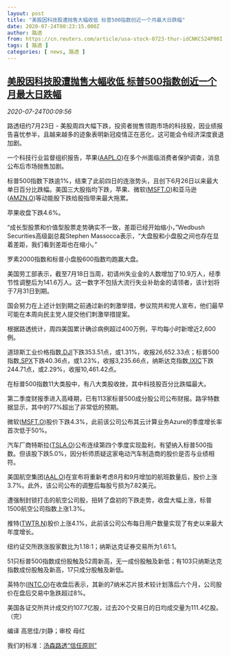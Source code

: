 ```yaml
---
layout: post
title: "美股因科技股遭抛售大幅收低 标普500指数创近一个月最大日跌幅"
date: 2020-07-24T00:23:15.000Z
author: 路透
from: https://cn.reuters.com/article/usa-stock-0723-thur-idCNKCS24P00I
tags: [ 路透 ]
categories: [ news, 路透 ]
---
```

<!--1595550195000-->
[美股因科技股遭抛售大幅收低 标普500指数创近一个月最大日跌幅](https://cn.reuters.com/article/usa-stock-0723-thur-idCNKCS24P00I)
------

<div>
<div><i>2020-07-24T00:09:56</i></div><div class="StandardArticleBody_body"><p>路透纽约7月23日 - 美股周四大幅下跌，投资者抛售领跑市场的科技股，因业绩报告喜忧参半，且越来越多的迹象表明新冠疫情正在恶化，这可能会令经济深度衰退加剧。 </p><p>一个科技行业监督组织报告，苹果(<span id="symbol_AAPL.O_0"><a href="//www.reuters.com/companies/AAPL.O">AAPL.O</a></span>)在多个州面临消费者保护调查，消息公布后市场抛售加剧。 </p><p>标普500指数下跌逾1%，结束了此前四日的连涨势头，且创下6月26日以来最大单日百分比跌幅。美国三大股指均下跌，苹果、微软(<span id="symbol_MSFT.O_1"><a href="//www.reuters.com/companies/MSFT.O">MSFT.O</a></span>)和亚马逊(<span id="symbol_AMZN.O_2"><a href="//www.reuters.com/companies/AMZN.O">AMZN.O</a></span>)等动能股下跌给股指带来最大拖累。 </p><p>苹果收盘下跌4.6%。 </p><p>“成长型股票和价值型股票走势确实不一致，差距已经开始缩小，”Wedbush Securities高级副总裁Stephen Massocca表示，“大盘股和小盘股之间也存在显着差距，我们看到差距也在缩小。” </p><p>罗素2000指数和标普小盘股600指数均跑赢大盘。 </p><p>美国劳工部表示，截至7月18日当周，初请州失业金的人数增加了10.9万人，经季节性调整后为141.6万人。这一数字不包括大流行失业补助金的请领者，该计划将于7月31日到期。 </p><p>国会努力在上述计划到期之前通过新的刺激举措，参议院共和党人宣布，他们最早可能在本周向民主党人提交他们刺激举措提案。 </p><p>根据路透统计，周四美国累计确诊病例超过400万例，平均每小时新增近2,600例。 </p><p>道琼斯工业价格指数<a href="/investing/markets/index?symbol=.DJI">.DJI</a>下跌353.51点，或1.31%，收报26,652.33点；标普500指数<a href="/investing/markets/index?symbol=.SPX">.SPX</a>下跌40.36点，或1.23%，收报3,235.66点，纳斯达克指数<a href="/investing/markets/index?symbol=.IXIC">.IXIC</a>下跌244.71点，或2.29%，收报10,461.42点。 </p><p>在标普500指数11大类股中，有八大类股收挫，其中科技股百分比跌幅最大。 </p><p>第二季度财报季进入高峰期，已有113家标普500成分股公司公布财报。路孚特数据显示，其中的77%超出了非常低的预期。 </p><p>微软(<span id="symbol_MSFT.O_6"><a href="//www.reuters.com/companies/MSFT.O">MSFT.O</a></span>)股价下跌4.3%，此前该公司公布其云计算业务Azure的季度增长率首次低于50%。 </p><p>汽车厂商特斯拉(<span id="symbol_TSLA.O_7"><a href="//www.reuters.com/companies/TSLA.O">TSLA.O</a></span>)公布连续第四个季度实现盈利，有望纳入标普500指数。但该股下跌5.0%，因分析师质疑这家电动汽车制造商的股价是否与业绩相符。 </p><p>美国航空集团(<span id="symbol_AAL.O_8"><a href="//www.reuters.com/companies/AAL.O">AAL.O</a></span>)在宣布将重新考虑8月和9月增加的航班数量后，股价上涨3.7%。此外，该公司公布的调整后每股亏损为7.82美元。 </p><p>遭强制封锁打击的航空公司股，扭转了盘初的下跌走势，收盘大幅上涨，标普1500航空公司指数上涨1.3%。 </p><p>推特(<span id="symbol_TWTR.N_9"><a href="//www.reuters.com/companies/TWTR.N">TWTR.N</a></span>)股价上涨4.1%，此前该公司公布每日用户数量实现了有史以来最大年度增长。 </p><p>纽约证交所跌涨股家数比为1.18:1；纳斯达克证券交易所为1.61:1。 </p><p>51只标普500指数成份股触及52周新高，无一成份股触及新低；有103只纳斯达克指数成份股触及新高，17只成分股触及新低。 </p><p>英特尔(<span id="symbol_INTC.O_10"><a href="//www.reuters.com/companies/INTC.O">INTC.O</a></span>)在收盘后表示，其新的7纳米芯片技术较计划落后六个月，公司股价在盘后交易中急跌超过8%。 </p><p>美国各证交所共计成交约107.7亿股，过去20个交易日的日均成交量为111.4亿股。（完）     </p><div class="Attribution_container"><div class="Attribution_attribution"><p class="Attribution_content">编译 高思佳/刘静；审校 母红</p></div></div><div class="StandardArticleBody_trustBadgeContainer"><span class="StandardArticleBody_trustBadgeTitle">我们的标准：</span><span class="trustBadgeUrl"><a href="https://www.thomsonreuters.cn/content/dam/openweb/documents/pdf/china/brochures/about-us-1.pdf">汤森路透“信任原则”</a></span></div></div>
</div>
